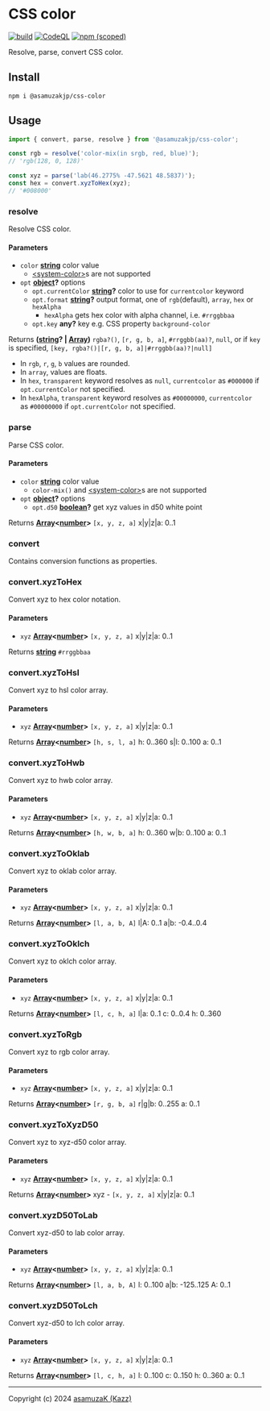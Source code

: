 # CSS color

[![build](https://github.com/asamuzaK/cssColor/actions/workflows/node.js.yml/badge.svg)](https://github.com/asamuzaK/cssColor/actions/workflows/node.js.yml)
[![CodeQL](https://github.com/asamuzaK/cssColor/actions/workflows/github-code-scanning/codeql/badge.svg)](https://github.com/asamuzaK/cssColor/actions/workflows/github-code-scanning/codeql)
[![npm (scoped)](https://img.shields.io/npm/v/@asamuzakjp/css-color)](https://www.npmjs.com/package/@asamuzakjp/css-color)

Resolve, parse, convert CSS color.


## Install

```console
npm i @asamuzakjp/css-color
```


## Usage

```javascript
import { convert, parse, resolve } from '@asamuzakjp/css-color';

const rgb = resolve('color-mix(in srgb, red, blue)');
// 'rgb(128, 0, 128)'

const xyz = parse('lab(46.2775% -47.5621 48.5837)');
const hex = convert.xyzToHex(xyz);
// '#008000'
```

<!-- Generated by documentation.js. Update this documentation by updating the source code. -->

### resolve

Resolve CSS color.

#### Parameters

* `color` **[string][93]** color value
  * [&lt;system-color&gt;](https://developer.mozilla.org/en-US/docs/Web/CSS/system-color)s are not supported
* `opt` **[object][94]?** options
  * `opt.currentColor` **[string][93]?** color to use for `currentcolor` keyword
  * `opt.format` **[string][93]?** output format, one of `rgb`(default), `array`, `hex` or `hexAlpha`
    * `hexAlpha` gets hex color with alpha channel, i.e. `#rrggbbaa`
  * `opt.key` **any?** key e.g. CSS property `background-color`

Returns **([string][93]? | [Array][96])** `rgba?()`, `[r, g, b, a]`, `#rrggbb(aa)?`, `null`, or if `key` is specified, `[key, rgba?()|[r, g, b, a]|#rrggbb(aa)?|null]`
* In `rgb`, `r`, `g`, `b` values are rounded.
* In `array`, values are floats.
* In `hex`, `transparent` keyword resolves as `null`, `currentcolor` as `#000000` if `opt.currentColor` not specified.
* In `hexAlpha`, `transparent` keyword resolves as `#00000000`, `currentcolor` as `#00000000` if `opt.currentColor` not specified.


### parse

Parse CSS color.

#### Parameters

* `color` **[string][93]** color value
  * `color-mix()` and [&lt;system-color&gt;](https://developer.mozilla.org/en-US/docs/Web/CSS/system-color)s are not supported
* `opt` **[object][94]?** options
  * `opt.d50` **[boolean][95]?** get xyz values in d50 white point

Returns **[Array][96]<[number][97]>** `[x, y, z, a]` x|y|z|a: 0..1


### convert

Contains conversion functions as properties.


### convert.xyzToHex

Convert xyz to hex color notation.

#### Parameters

* `xyz` **[Array][96]<[number][97]>** `[x, y, z, a]` x|y|z|a: 0..1

Returns **[string][93]** `#rrggbbaa`


### convert.xyzToHsl

Convert xyz to hsl color array.

#### Parameters

* `xyz` **[Array][96]<[number][97]>** `[x, y, z, a]` x|y|z|a: 0..1

Returns **[Array][96]<[number][97]>** `[h, s, l, a]` h: 0..360 s|l: 0..100 a: 0..1


### convert.xyzToHwb

Convert xyz to hwb color array.

#### Parameters

* `xyz` **[Array][96]<[number][97]>** `[x, y, z, a]` x|y|z|a: 0..1

Returns **[Array][96]<[number][97]>** `[h, w, b, a]` h: 0..360 w|b: 0..100 a: 0..1


### convert.xyzToOklab

Convert xyz to oklab color array.

#### Parameters

* `xyz` **[Array][96]<[number][97]>** `[x, y, z, a]` x|y|z|a: 0..1

Returns **[Array][96]<[number][97]>** `[l, a, b, A]` l|A: 0..1 a|b: -0.4..0.4


### convert.xyzToOklch

Convert xyz to oklch color array.

#### Parameters

* `xyz` **[Array][96]<[number][97]>** `[x, y, z, a]` x|y|z|a: 0..1

Returns **[Array][96]<[number][97]>** `[l, c, h, a]` l|a: 0..1 c: 0..0.4 h: 0..360


### convert.xyzToRgb

Convert xyz to rgb color array.

#### Parameters

* `xyz` **[Array][96]<[number][97]>** `[x, y, z, a]` x|y|z|a: 0..1

Returns **[Array][96]<[number][97]>** `[r, g, b, a]` r|g|b: 0..255 a: 0..1


### convert.xyzToXyzD50

Convert xyz to xyz-d50 color array.

#### Parameters

* `xyz` **[Array][96]<[number][97]>** `[x, y, z, a]` x|y|z|a: 0..1

Returns **[Array][96]<[number][97]>** xyz - `[x, y, z, a]` x|y|z|a: 0..1


### convert.xyzD50ToLab

Convert xyz-d50 to lab color array.

#### Parameters

* `xyz` **[Array][96]<[number][97]>** `[x, y, z, a]` x|y|z|a: 0..1

Returns **[Array][96]<[number][97]>** `[l, a, b, A]` l: 0..100 a|b: -125..125 A: 0..1


### convert.xyzD50ToLch

Convert xyz-d50 to lch color array.

#### Parameters

* `xyz` **[Array][96]<[number][97]>** `[x, y, z, a]` x|y|z|a: 0..1

Returns **[Array][96]<[number][97]>** `[l, c, h, a]` l: 0..100 c: 0..150 h: 0..360 a: 0..1

---
Copyright (c) 2024 [asamuzaK (Kazz)](https://github.com/asamuzaK/)

[93]: https://developer.mozilla.org/docs/Web/JavaScript/Reference/Global_Objects/String
[94]: https://developer.mozilla.org/docs/Web/JavaScript/Reference/Global_Objects/Object
[95]: https://developer.mozilla.org/docs/Web/JavaScript/Reference/Global_Objects/Boolean
[96]: https://developer.mozilla.org/docs/Web/JavaScript/Reference/Global_Objects/Array
[97]: https://developer.mozilla.org/docs/Web/JavaScript/Reference/Global_Objects/Number

